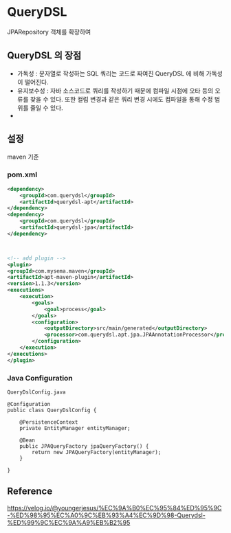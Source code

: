 # QueryDSL

JPARepository 객체를 확장하여



## QueryDSL 의 장점

- 가독성 : 문자열로 작성하는 SQL 쿼리는 코드로 짜여진 QueryDSL 에 비해 가독성이 떨어진다.
- 유지보수성 : 자바 소스코드로 쿼리를 작성하기 때문에 컴파일 시점에 오타 등의 오류를 찾을 수 있다. 또한 컬럼 변경과 같은 쿼리 변경 시에도 컴파일을 통해 수정 범위를 줄일 수 있다.
- 



## 설정

maven 기준

### pom.xml

```xml
<dependency>
    <groupId>com.querydsl</groupId>
    <artifactId>querydsl-apt</artifactId>
</dependency>
<dependency>
    <groupId>com.querydsl</groupId>
    <artifactId>querydsl-jpa</artifactId>
</dependency>



<!-- add plugin -->
<plugin>
<groupId>com.mysema.maven</groupId>
<artifactId>apt-maven-plugin</artifactId>
<version>1.1.3</version>
<executions>
    <execution>
        <goals>
            <goal>process</goal>
        </goals>
        <configuration>
            <outputDirectory>src/main/generated</outputDirectory>
            <processor>com.querydsl.apt.jpa.JPAAnnotationProcessor</processor>
        </configuration>
    </execution>
</executions>
</plugin>
```

### Java Configuration

```QueryDslConfig.java```

```
@Configuration
public class QueryDslConfig {

    @PersistenceContext
    private EntityManager entityManager;

    @Bean
    public JPAQueryFactory jpaQueryFactory() {
        return new JPAQueryFactory(entityManager);
    }

}
```


## Reference

https://velog.io/@youngerjesus/%EC%9A%B0%EC%95%84%ED%95%9C-%ED%98%95%EC%A0%9C%EB%93%A4%EC%9D%98-Querydsl-%ED%99%9C%EC%9A%A9%EB%B2%95